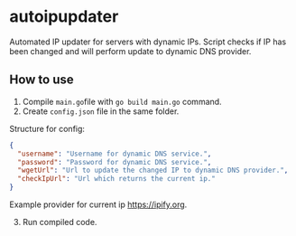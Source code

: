 # autoipupdater
Automated IP updater for servers with dynamic IPs. Script checks if IP has been changed and will perform update to dynamic DNS provider.

## How to use
1. Compile `main.go`file with `go build main.go` command.
2. Create `config.json` file in the same folder.

Structure for config:
```JSON
{
  "username": "Username for dynamic DNS service.",
  "password": "Password for dynamic DNS service.",
  "wgetUrl": "Url to update the changed IP to dynamic DNS provider.",
  "checkIpUrl": "Url which returns the current ip."
}
```
Example provider for current ip https://ipify.org.

3. Run compiled code.
